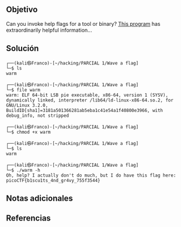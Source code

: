 ## Objetivo

Can you invoke help flags for a tool or binary? [This program](https://mercury.picoctf.net/static/a14be2648c73e3cda5fc8490a2f476af/warm) has extraordinarily helpful information...
## Solución
```                                                                               
┌──(kali㉿Franco)-[~/hacking/PARCIAL 1/Wave a flag]
└─$ ls 
warm
                                                                                                
┌──(kali㉿Franco)-[~/hacking/PARCIAL 1/Wave a flag]
└─$ file warm
warm: ELF 64-bit LSB pie executable, x86-64, version 1 (SYSV), dynamically linked, interpreter /lib64/ld-linux-x86-64.so.2, for GNU/Linux 3.2.0, BuildID[sha1]=3181a501366281ab5eba1c41e54a1f40800e3966, with debug_info, not stripped
                                                                                                
┌──(kali㉿Franco)-[~/hacking/PARCIAL 1/Wave a flag]
└─$ chmod +x warm
                                                                                                
┌──(kali㉿Franco)-[~/hacking/PARCIAL 1/Wave a flag]
└─$ ls 
warm
                                                                                                
┌──(kali㉿Franco)-[~/hacking/PARCIAL 1/Wave a flag]
└─$ ./warm -h
Oh, help? I actually don't do much, but I do have this flag here: picoCTF{b1scu1ts_4nd_gr4vy_755f3544}
```
## Notas adicionales

## Referencias